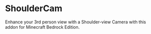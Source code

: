 # ShoulderCam
Enhance your 3rd person view with a Shoulder-view Camera with this addon for Minecraft Bedrock Edition.
